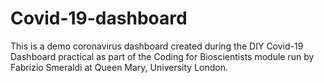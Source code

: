 # Covid-19-dashboard
This is a demo coronavirus dashboard created during the DIY Covid-19 Dashboard practical as part of the Coding for Bioscientists module run by Fabrizio Smeraldi at Queen Mary, University London.
